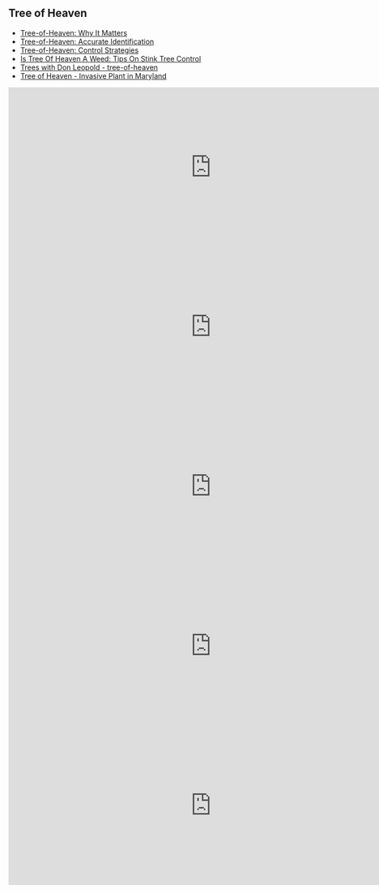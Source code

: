 ## Tree of Heaven 
- [Tree-of-Heaven: Why It Matters](https://www.youtube.com/watch?v=ttBdl6OWFq4)
- [Tree-of-Heaven: Accurate Identification](https://www.youtube.com/watch?v=vIhyFt2wW9U)
- [Tree-of-Heaven: Control Strategies](https://www.youtube.com/watch?v=AKLW2TXS1jg)
- [Is Tree Of Heaven A Weed: Tips On Stink Tree Control](https://www.gardeningknowhow.com/plant-problems/weeds/tree-of-heaven-weed-control.htm)
- [Trees with Don Leopold - tree-of-heaven](https://www.youtube.com/watch?v=1fi_o81QaIg)
- [Tree of Heaven - Invasive Plant in Maryland](https://www.youtube.com/watch?v=0mSyXFpomPk)

<iframe width="800" height="315" src="https://www.youtube.com/embed/ttBdl6OWFq4" frameborder="0" allow="accelerometer; autoplay; encrypted-media; gyroscope; picture-in-picture" allowfullscreen></iframe>

<iframe width="800" height="315" src="https://www.youtube.com/embed/vIhyFt2wW9U" frameborder="0" allow="accelerometer; autoplay; encrypted-media; gyroscope; picture-in-picture" allowfullscreen></iframe>

<iframe width="800" height="315" src="https://www.youtube.com/embed/AKLW2TXS1jg" frameborder="0" allow="accelerometer; autoplay; encrypted-media; gyroscope; picture-in-picture" allowfullscreen></iframe>

<iframe width="800" height="315" src="https://www.youtube.com/embed/1fi_o81QaIg" frameborder="0" allow="accelerometer; autoplay; encrypted-media; gyroscope; picture-in-picture" allowfullscreen></iframe>

<iframe width="800" height="315" src="https://www.youtube.com/embed/0mSyXFpomPk" frameborder="0" allow="accelerometer; autoplay; encrypted-media; gyroscope; picture-in-picture" allowfullscreen></iframe>

